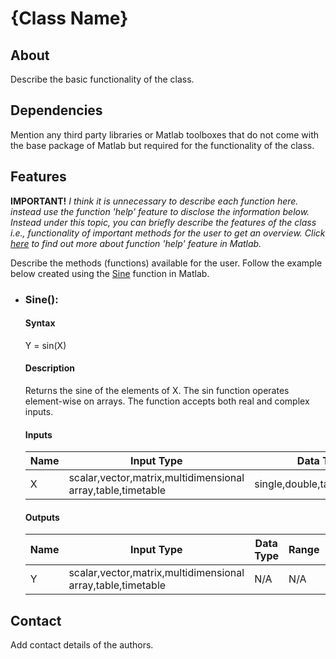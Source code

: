 # {Class Name}

## About
Describe the basic functionality of the class.

## Dependencies
Mention any third party libraries or Matlab toolboxes that do not come with the base package of Matlab but required for the functionality of the class.

## Features
**IMPORTANT!** _I think it is unnecessary to describe each function here. instead use the function 'help' feature to disclose the information below. Instead under this topic, you can briefly describe the features of the class i.e., functionality of important methods for the user to get an overview. Click [here](https://www.mathworks.com/help/matlab/matlab_prog/add-help-for-your-program.html) to find out more about function 'help' feature in Matlab._ 

Describe the methods (functions) available for the user. Follow the example below created using the [Sine](https://www.mathworks.com/help/matlab/ref/sin.html) function in Matlab.
- ### Sine():
  #### Syntax
    Y = sin(X)
  #### Description
    Returns the sine of the elements of X. The sin function operates element-wise on arrays. The function accepts both real and complex inputs.
  #### Inputs
    | Name | Input Type | Data Type | Range | Description |
    | --- | --- | --- | --- | --- |
    | X | scalar,vector,matrix,multidimensional array,table,timetable | single,double,table,timetable | N/A | Input angle in radians|
  #### Outputs
    | Name | Input Type | Data Type | Range | Description |
    | --- | --- | --- | --- | --- |
    | Y | scalar,vector,matrix,multidimensional array,table,timetable | N/A | N/A | Sine of input angle |

## Contact
Add contact details of the authors.
